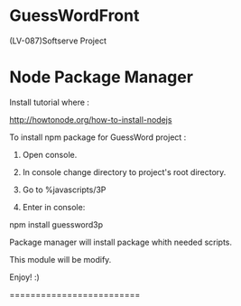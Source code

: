 GuessWordFront
==============

(LV-087)Softserve Project


Node Package Manager
=======================

Install tutorial where : 

http://howtonode.org/how-to-install-nodejs


To install npm package for GuessWord project :

1. Open console.

2. In console change directory to project's root directory.

3. Go to %javascripts/3P

4. Enter in console: 

npm install guessword3p

Package manager will install package whith needed scripts.


This module will be modify.


Enjoy! :)

=========================
